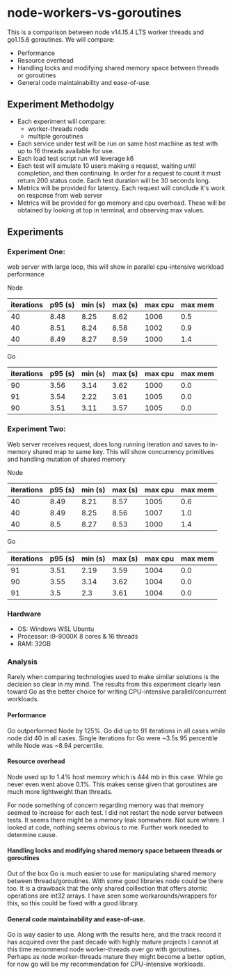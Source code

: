 # node-workers-vs-goroutines

This is a comparison between node v14.15.4 LTS worker threads and go1.15.6 goroutines. We will compare:

* Performance
* Resource overhead
* Handling locks and modifying shared memory space between threads or goroutines
* General code maintainability and ease-of-use.

## Experiment Methodolgy

* Each experiment will compare:
  * worker-threads node
  * multiple goroutines
* Each service under test will be run on same host machine as test with up to 16 threads available for use.
* Each load test script run will leverage k6
* Each test will simulate 10 users making a request, waiting until completion, and then continuing. In order for a
  request to count it must return 200 status code. Each test duration will be 30 seconds long.
* Metrics will be provided for latency. Each request will conclude it's work on response from web server
* Metrics will be provided for go memory and cpu overhead. These will be obtained by looking at top in terminal, and observing max values.

## Experiments

### Experiment One: 

web server with large loop, this will show in parallel cpu-intensive workload performance

Node

| iterations  | p95 (s)  | min (s) | max (s) | max cpu | max mem |
|---|---|---|---|---|---|
|40   |  8.48 | 8.25 | 8.62  | 1006  | 0.5  |
| 40  |  8.51 | 8.24  | 8.58  | 1002  | 0.9  |
| 40  | 8.49  |  8.27 | 8.59  | 1000  |  1.4  |

Go

| iterations  | p95 (s)  | min (s) | max (s) | max cpu | max mem |
|---|---|---|---|---|---|
|90   |  3.56 | 3.14 | 3.62  | 1000  | 0.0  |
| 91  |  3.54 | 2.22  | 3.61 | 1005  | 0.0  |
| 90  | 3.51  |  3.11 | 3.57 | 1005  |  0.0  |


### Experiment Two: 

Web server receives request, does long running iteration and saves to in-memory shared map to same key. This will show concurrency primitives and handling mutation of shared memory

Node

| iterations  | p95 (s)  | min (s) | max (s) | max cpu | max mem |
|---|---|---|---|---|---|
|40   |  8.49 | 8.21 | 8.57  | 1005  | 0.6  |
| 40  |  8.49 | 8.25  | 8.56  | 1007  | 1.0  |
| 40  | 8.5  |  8.27 | 8.53  | 1000  |  1.4  |

Go

| iterations  | p95 (s)  | min (s) | max (s) | max cpu | max mem |
|---|---|---|---|---|---|
|91   |  3.51 | 2.19 | 3.59  | 1004  | 0.0  |
| 90  |  3.55 | 3.14  | 3.62  | 1004  | 0.0  |
| 91  | 3.5  |  2.3 | 3.61 | 1004  |  0.0  |

### Hardware

* OS: Windows WSL Ubuntu
* Processor: i9-9000K 8 cores & 16 threads
* RAM: 32GB

### Analysis

Rarely when comparing technologies used to make similar solutions is the decision so clear in my mind. The results from this experiment clearly lean toward Go as the better choice for writing CPU-intensive parallel/concurrent workloads.

#### Performance

Go outperformed Node by 125%. Go did up to 91 iterations in all cases while node did 40 in all cases. Single iterations for Go were ~3.5s 95 percentile while Node was ~8.94 percentile. 

#### Resource overhead

Node used up to 1.4% host memory which is 444 mb in this case. While go never even went above 0.1%. This makes sense given that goroutines are much more lightweight than threads.

For node something of concern regarding memory was that memory seemed to increase for each test. I did not restart the node server between tests. It seems there might be a memory leak somewhere. Not sure where. I looked at code, nothing seems obvious to me. Further work needed to determine cause.

#### Handling locks and modifying shared memory space between threads or goroutines

Out of the box Go is much easier to use for manipulating shared memory between threads/goroutines. With some good libraries node could be there too. It is a drawback that the only shared colllection that offers atomic operations are int32 arrays. I have seen some workarounds/wrappers for this, so this could be fixed with a good library.

#### General code maintainability and ease-of-use.

Go is way easier to use. Along with the results here, and the track record it has acquired over the past decade with highly mature projects I cannot at this time recommend node worker-threads over go with goroutines. Perhaps as node worker-threads mature they might become a better option, for now go will be my recommendation for CPU-intensive workloads.
